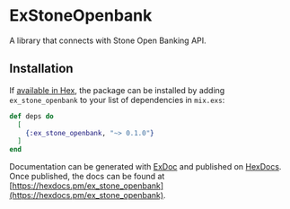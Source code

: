 # ExStoneOpenbank

A library that connects with Stone Open Banking API.

## Installation

If [available in Hex](https://hex.pm/docs/publish), the package can be installed
by adding `ex_stone_openbank` to your list of dependencies in `mix.exs`:

```elixir
def deps do
  [
    {:ex_stone_openbank, "~> 0.1.0"}
  ]
end
```

Documentation can be generated with [ExDoc](https://github.com/elixir-lang/ex_doc)
and published on [HexDocs](https://hexdocs.pm). Once published, the docs can
be found at [https://hexdocs.pm/ex_stone_openbank](https://hexdocs.pm/ex_stone_openbank).

